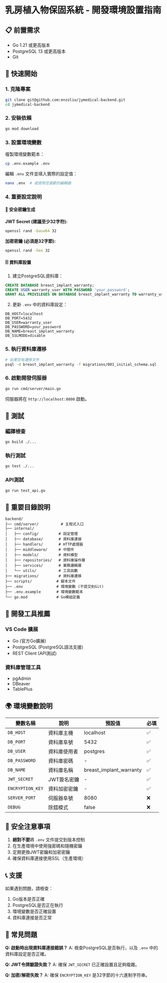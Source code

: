 # 乳房植入物保固系統 - 開發環境設置指南

## 📋 前置需求

- Go 1.21 或更高版本
- PostgreSQL 13 或更高版本
- Git

## 🚀 快速開始

### 1. 克隆專案

```bash
git clone git@github.com:enzoliu/jymedical-backend.git
cd jymedical-backend
```

### 2. 安裝依賴

```bash
go mod download
```

### 3. 設置環境變數

複製環境變數範本：

```bash
cp .env.example .env
```

編輯 `.env` 文件並填入實際的設定值：

```bash
nano .env  # 或使用您喜歡的編輯器
```

### 4. 重要設定說明

#### 🔐 安全密鑰生成

**JWT Secret (建議至少32字符):**
```bash
openssl rand -base64 32
```

**加密密鑰 (必須是32字節):**
```bash
openssl rand -hex 32
```

#### 🗄️ 資料庫設置

1. 建立PostgreSQL資料庫：
```sql
CREATE DATABASE breast_implant_warranty;
CREATE USER warranty_user WITH PASSWORD 'your_password';
GRANT ALL PRIVILEGES ON DATABASE breast_implant_warranty TO warranty_user;
```

2. 更新 `.env` 中的資料庫設定：
```env
DB_HOST=localhost
DB_PORT=5432
DB_USER=warranty_user
DB_PASSWORD=your_password
DB_NAME=breast_implant_warranty
DB_SSLMODE=disable
```

### 5. 執行資料庫遷移

```bash
# 如果您有遷移文件
psql -d breast_implant_warranty -f migrations/001_initial_schema.sql
```

### 6. 啟動開發伺服器

```bash
go run cmd/server/main.go
```

伺服器將在 `http://localhost:8080` 啟動。

## 🧪 測試

### 編譯檢查
```bash
go build ./...
```

### 執行測試
```bash
go test ./...
```

### API測試
```bash
go run test_api.go
```

## 📁 重要目錄說明

```
backend/
├── cmd/server/          # 主程式入口
├── internal/
│   ├── config/         # 設定管理
│   ├── database/       # 資料庫連接
│   ├── handlers/       # HTTP處理器
│   ├── middleware/     # 中間件
│   ├── models/         # 資料模型
│   ├── repositories/   # 資料庫操作層
│   ├── services/       # 業務邏輯層
│   └── utils/          # 工具函數
├── migrations/         # 資料庫遷移
├── scripts/           # 腳本文件
├── .env               # 環境變數 (不提交到Git)
├── .env.example       # 環境變數範本
└── go.mod             # Go模組定義
```

## 🔧 開發工具推薦

### VS Code 擴展
- Go (官方Go擴展)
- PostgreSQL (PostgreSQL語法支援)
- REST Client (API測試)

### 資料庫管理工具
- pgAdmin
- DBeaver
- TablePlus

## 🌍 環境變數說明

| 變數名稱 | 說明 | 預設值 | 必填 |
|---------|------|--------|------|
| `DB_HOST` | 資料庫主機 | localhost | ✅ |
| `DB_PORT` | 資料庫阜號 | 5432 | ✅ |
| `DB_USER` | 資料庫使用者 | postgres | ✅ |
| `DB_PASSWORD` | 資料庫密碼 | - | ✅ |
| `DB_NAME` | 資料庫名稱 | breast_implant_warranty | ✅ |
| `JWT_SECRET` | JWT簽名密鑰 | - | ✅ |
| `ENCRYPTION_KEY` | 資料加密密鑰 | - | ✅ |
| `SERVER_PORT` | 伺服器阜號 | 8080 | ❌ |
| `DEBUG` | 除錯模式 | false | ❌ |

## 🚨 安全注意事項

1. **絕對不要**將 `.env` 文件提交到版本控制
2. 在生產環境中使用強密碼和隨機密鑰
3. 定期更換JWT密鑰和加密密鑰
4. 確保資料庫連接使用SSL（生產環境）

## 📞 支援

如果遇到問題，請檢查：

1. Go版本是否正確
2. PostgreSQL是否正在執行
3. 環境變數是否正確設置
4. 資料庫連接是否正常

## 🔄 常見問題

**Q: 啟動時出現資料庫連接錯誤？**
A: 檢查PostgreSQL是否執行，以及 `.env` 中的資料庫設定是否正確。

**Q: JWT令牌驗證失敗？**
A: 確保 `JWT_SECRET` 已正確設置且足夠複雜。

**Q: 加密/解密失敗？**
A: 確保 `ENCRYPTION_KEY` 是32字節的十六進制字符串。
